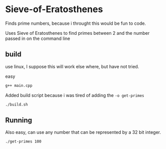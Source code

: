 # Sieve-of-Eratosthenes

Finds prime numbers, because i throught this would be fun to code.

Uses Sieve of Eratosthenes to find primes between 2 and the number passed in on the command line

## build

use linux, I suppose this will work else where, but have not tried.

easy
~~~Bash
g++ main.cpp
~~~

Added build script because i was tired of adding the `-o get-primes`
~~~Bash
./build.sh
~~~

## Running

Also easy, can use any number that can be represented by a 32 bit integer.
~~~Bash
./get-primes 100
~~~
